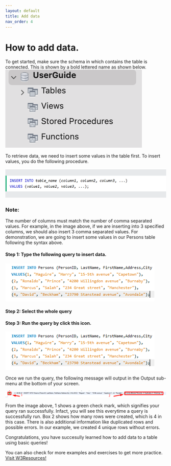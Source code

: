 ```yaml
---
layout: default
title: Add data
nav_order: 4
---
```



# How to add data.

To get started, make sure the schema in which contains the table is connected. This is shown by a bold lettered name as shown below. 
![Connected schema](https://github.com/vasshorin/VPD-Comm/blob/Gh-pages/assets/images/add20.png?raw=true)

To retrieve data, we need to insert some values in the table first. To insert values, you do the following procedure. 

![Insert Syntax](https://github.com/vasshorin/VPD-Comm/blob/Gh-pages/assets/images/add2.png?raw=true)

### Note: 
The number of columns must match the number of comma separated values. For example, in the image above, if we are inserting into 3 specified columns, we should also insert 3 comma separated values. 
For demonstration, we are going to insert some values in our Persons table following the syntax above.

#### Step 1: Type the following query to insert data.

![Insert data](https://github.com/vasshorin/VPD-Comm/blob/Gh-pages/assets/images/add3.png?raw=true)

#### Step 2: Select the whole query

#### Step 3: Run the query by click this icon.

![Run query](https://github.com/vasshorin/VPD-Comm/blob/Gh-pages/assets/images/add4.png?raw=true)

Once we run the query, the following message will output in the Output sub-menu at the bottom of your screen.

![Query sub-menu](https://github.com/vasshorin/VPD-Comm/blob/Gh-pages/assets/images/add6.png?raw=true)

From the image above, 1 shows a green check mark, which signifies your query ran successfully. Infact, you will see this everytime a query is successfully run. Box 2 shows how many rows were created, which is 4 in this case. There is also additional information like duplicated rows and possible errors. In our example, we created 4 unique rows without errors. 

Congratulations, you have succesully learned how to add data to a table using basic queries!

You can also check for more examples and exercises to get more practice. 
[Visit W3Resources!](https://www.w3schools.com/mysql/mysql_insert.asp)

